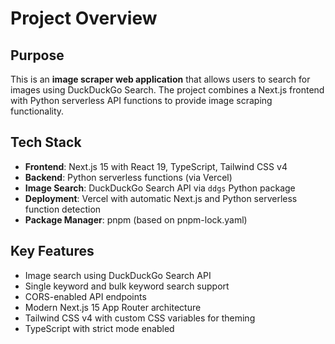 # Project Overview

## Purpose
This is an **image scraper web application** that allows users to search for images using DuckDuckGo Search. The project combines a Next.js frontend with Python serverless API functions to provide image scraping functionality.

## Tech Stack
- **Frontend**: Next.js 15 with React 19, TypeScript, Tailwind CSS v4
- **Backend**: Python serverless functions (via Vercel)
- **Image Search**: DuckDuckGo Search API via `ddgs` Python package
- **Deployment**: Vercel with automatic Next.js and Python serverless function detection
- **Package Manager**: pnpm (based on pnpm-lock.yaml)

## Key Features
- Image search using DuckDuckGo Search API
- Single keyword and bulk keyword search support
- CORS-enabled API endpoints
- Modern Next.js 15 App Router architecture
- Tailwind CSS v4 with custom CSS variables for theming
- TypeScript with strict mode enabled